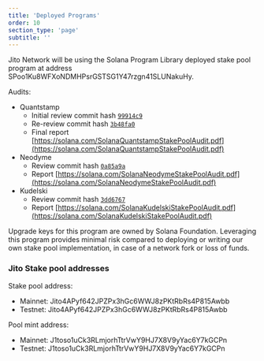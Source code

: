 ```yaml
---
title: 'Deployed Programs'
order: 10
section_type: 'page'
subtitle: ''
---
```


Jito Network will be using the Solana Program Library deployed stake pool program at address SPoo1Ku8WFXoNDMHPsrGSTSG1Y47rzgn41SLUNakuHy. 

Audits: 

- Quantstamp
    - Initial review commit hash [<code>99914c9</code>](https://github.com/solana-labs/solana-program-library/tree/99914c9fc7246b22ef04416586ab1722c89576de)​
    - Re-review commit hash [<code>3b48fa0</code>](https://github.com/solana-labs/solana-program-library/tree/3b48fa09d38d1b66ffb4fef186b606f1bc4fdb31)​
    - Final report [https://solana.com/SolanaQuantstampStakePoolAudit.pdf](https://solana.com/SolanaQuantstampStakePoolAudit.pdf)​
- Neodyme
    - Review commit hash [<code>0a85a9a</code>](https://github.com/solana-labs/solana-program-library/tree/0a85a9a533795b6338ea144e433893c6c0056210)​
    - Report [https://solana.com/SolanaNeodymeStakePoolAudit.pdf](https://solana.com/SolanaNeodymeStakePoolAudit.pdf)​
- Kudelski
    - Review commit hash [<code>3dd6767</code>](https://github.com/solana-labs/solana-program-library/tree/3dd67672974f92d3b648bb50ee74f4747a5f8973)​
    - Report [https://solana.com/SolanaKudelskiStakePoolAudit.pdf](https://solana.com/SolanaKudelskiStakePoolAudit.pdf)​

Upgrade keys for this program are owned by Solana Foundation. Leveraging this program provides minimal risk compared to deploying or writing our own stake pool implementation, in case of a network fork or loss of funds. 

### Jito Stake pool addresses

Stake pool address: 

- Mainnet: Jito4APyf642JPZPx3hGc6WWJ8zPKtRbRs4P815Awbb
- Testnet: Jito4APyf642JPZPx3hGc6WWJ8zPKtRbRs4P815Awbb

Pool mint address:

- Mainnet: J1toso1uCk3RLmjorhTtrVwY9HJ7X8V9yYac6Y7kGCPn
- Testnet: J1toso1uCk3RLmjorhTtrVwY9HJ7X8V9yYac6Y7kGCPn
